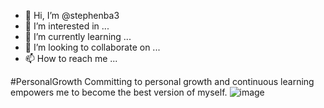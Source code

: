- 👋 Hi, I’m @stephenba3
- 👀 I’m interested in ...
- 🌱 I’m currently learning ...
- 💞️ I’m looking to collaborate on ...
- 📫 How to reach me ...

<!---
stephenba3/stephenba3 is a ✨ special ✨ repository because its `README.md` (this file) appears on your GitHub profile.
You can click the Preview link to take a look at your changes.
--->
#PersonalGrowth Committing to personal growth and continuous learning empowers me to become the best version of myself.
![image](https://github.com/stephenba3/stephenba3/assets/137643839/cfaf507f-960e-4c95-b9b1-5810f29f9359)
